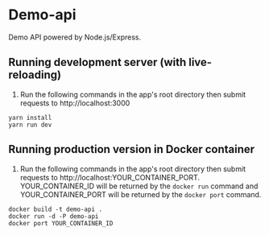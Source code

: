# Demo-api

Demo API powered by Node.js/Express.

## Running development server (with live-reloading)

1. Run the following commands in the app's root directory then submit requests to http://localhost:3000

```
yarn install
yarn run dev
```

## Running production version in Docker container
1. Run the following commands in the app's root directory then submit requests to http://localhost:YOUR_CONTAINER_PORT. YOUR_CONTAINER_ID will be returned by the `docker run` command and YOUR_CONTAINER_PORT will be returned by the `docker port` command.

```
docker build -t demo-api .
docker run -d -P demo-api
docker port YOUR_CONTAINER_ID
```
